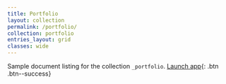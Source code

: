 ```yaml
---
title: Portfolio
layout: collection
permalink: /portfolio/
collection: portfolio
entries_layout: grid
classes: wide
---
```


Sample document listing for the collection `_portfolio`.
[Launch app](https://sentimentsmart.herokuapp.com/){: .btn .btn--success}